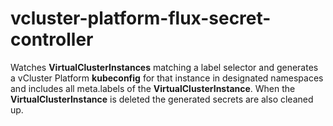 # vcluster-platform-flux-secret-controller
Watches **VirtualClusterInstances** matching a label selector and generates a vCluster Platform **kubeconfig** for that instance in designated namespaces and includes all meta.labels of the **VirtualClusterInstance**. When the **VirtualClusterInstance** is deleted the generated secrets are also cleaned up.
